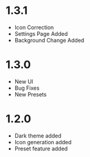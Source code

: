 # 1.3.1

- Icon Correction
- Settings Page Added
- Background Change Added

# 1.3.0

- New UI
- Bug Fixes
- New Presets

# 1.2.0

- Dark theme added
- Icon generation added
- Preset feature added
